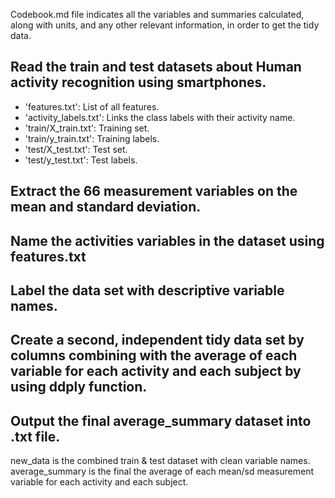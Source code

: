 Codebook.md file indicates all the variables and summaries calculated, along with units, and any other relevant information, in order to get the tidy data.

## Read the train and test datasets about Human activity recognition using smartphones.
- 'features.txt': List of all features.
- 'activity_labels.txt': Links the class labels with their activity name.
- 'train/X_train.txt': Training set.
- 'train/y_train.txt': Training labels.
- 'test/X_test.txt': Test set.
- 'test/y_test.txt': Test labels.

## Extract the 66 measurement variables on the mean and standard deviation.
## Name the activities variables in the dataset using features.txt
## Label the data set with descriptive variable names.
## Create a second, independent tidy data set by columns combining with the average of each variable for each activity and each subject by using ddply function.
## Output the final average_summary dataset into .txt file.

new_data is the combined train & test dataset with clean variable names.
average_summary is the final the average of each mean/sd measurement variable for each activity and each subject.

